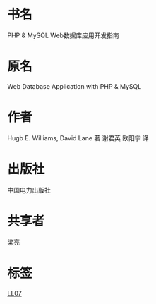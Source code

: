 # 书名 #
PHP & MySQL Web数据库应用开发指南

# 原名 #
Web Database Application with PHP & MySQL

# 作者 #
Hugb E. Williams, David Lane 著
谢君英 欧阳宇 译

# 出版社 #
中国电力出版社

# 共享者 #
[梁亮](LL.md)

# 标签 #
[LL07](LL07.md)